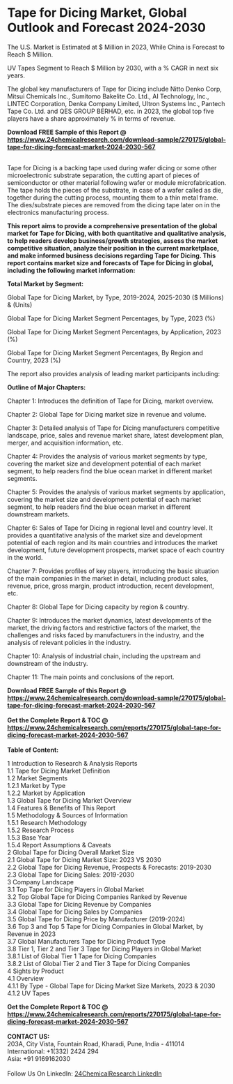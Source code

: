 <h1>Tape for Dicing Market, Global Outlook and Forecast 2024-2030</h1><p>
The U.S. Market is Estimated at $ Million in 2023, While China is Forecast to Reach $ Million.</p><p>
UV Tapes Segment to Reach $ Million by 2030, with a % CAGR in next six years.</p><p>
The global key manufacturers of Tape for Dicing include Nitto Denko Corp, Mitsui Chemicals Inc., Sumitomo Bakelite Co. Ltd., AI Technology, Inc., LINTEC Corporation, Denka Company Limited, Ultron Systems Inc., Pantech Tape Co. Ltd. and QES GROUP BERHAD, etc. in 2023, the global top five players have a share approximately % in terms of revenue.</p><div><b>Download FREE Sample of this Report @ 
            <a href="https://www.24chemicalresearch.com/download-sample/270175/global-tape-for-dicing-forecast-market-2024-2030-567">
            https://www.24chemicalresearch.com/download-sample/270175/global-tape-for-dicing-forecast-market-2024-2030-567</a></b></div><br><p>
Tape for Dicing is a backing tape used during wafer dicing or some other microelectronic substrate separation, the cutting apart of pieces of semiconductor or other material following wafer or module microfabrication. The tape holds the pieces of the substrate, in case of a wafer called as die, together during the cutting process, mounting them to a thin metal frame. The dies/substrate pieces are removed from the dicing tape later on in the electronics manufacturing process.</p><p>
<strong>This report aims to provide a comprehensive presentation of the global market for Tape for Dicing, with both quantitative and qualitative analysis, to help readers develop business/growth strategies, assess the market competitive situation, analyze their position in the current marketplace, and make informed business decisions regarding Tape for Dicing. This report contains market size and forecasts of Tape for Dicing in global, including the following market information:</strong>
</p><p>
<strong>Total Market by Segment:</strong></p><p>
Global Tape for Dicing Market, by Type, 2019-2024, 2025-2030 ($ Millions) &amp; (Units)</p><p>
Global Tape for Dicing Market Segment Percentages, by Type, 2023 (%)</p><p>
</p><p>
Global Tape for Dicing Market Segment Percentages, by Application, 2023 (%)</p><p>
</p><p>
Global Tape for Dicing Market Segment Percentages, By Region and Country, 2023 (%)</p><p>
</p><p>
The report also provides analysis of leading market participants including:</p><p>
</p><p>
</p><p>
</p><p><strong>Outline of Major Chapters:</strong></p><p>
</p><p>Chapter 1: Introduces the definition of Tape for Dicing, market overview.</p><p>
Chapter 2: Global Tape for Dicing market size in revenue and volume.</p><p>
Chapter 3: Detailed analysis of Tape for Dicing manufacturers competitive landscape, price, sales and revenue market share, latest development plan, merger, and acquisition information, etc.</p><p>
Chapter 4: Provides the analysis of various market segments by type, covering the market size and development potential of each market segment, to help readers find the blue ocean market in different market segments.</p><p>
Chapter 5: Provides the analysis of various market segments by application, covering the market size and development potential of each market segment, to help readers find the blue ocean market in different downstream markets.</p><p>
Chapter 6: Sales of Tape for Dicing in regional level and country level. It provides a quantitative analysis of the market size and development potential of each region and its main countries and introduces the market development, future development prospects, market space of each country in the world.</p><p>
Chapter 7: Provides profiles of key players, introducing the basic situation of the main companies in the market in detail, including product sales, revenue, price, gross margin, product introduction, recent development, etc.</p><p>
Chapter 8: Global Tape for Dicing capacity by region &amp; country.</p><p>
Chapter 9: Introduces the market dynamics, latest developments of the market, the driving factors and restrictive factors of the market, the challenges and risks faced by manufacturers in the industry, and the analysis of relevant policies in the industry.</p><p>
Chapter 10: Analysis of industrial chain, including the upstream and downstream of the industry.</p><p>
Chapter 11: The main points and conclusions of the report.</p><div><b>Download FREE Sample of this Report @ 
            <a href="https://www.24chemicalresearch.com/download-sample/270175/global-tape-for-dicing-forecast-market-2024-2030-567">
            https://www.24chemicalresearch.com/download-sample/270175/global-tape-for-dicing-forecast-market-2024-2030-567</a></b></div><br><div><b>Get the Complete Report & TOC @ 
            <a href="https://www.24chemicalresearch.com/reports/270175/global-tape-for-dicing-forecast-market-2024-2030-567">
            https://www.24chemicalresearch.com/reports/270175/global-tape-for-dicing-forecast-market-2024-2030-567</a></b></div><br>
            <b>Table of Content:</b><p>1 Introduction to Research & Analysis Reports<br />
    1.1 Tape for Dicing Market Definition<br />
    1.2 Market Segments<br />
        1.2.1 Market by Type<br />
        1.2.2 Market by Application<br />
    1.3 Global Tape for Dicing Market Overview<br />
    1.4 Features & Benefits of This Report<br />
    1.5 Methodology & Sources of Information<br />
        1.5.1 Research Methodology<br />
        1.5.2 Research Process<br />
        1.5.3 Base Year<br />
        1.5.4 Report Assumptions & Caveats<br />
2 Global Tape for Dicing Overall Market Size<br />
    2.1 Global Tape for Dicing Market Size: 2023 VS 2030<br />
    2.2 Global Tape for Dicing Revenue, Prospects & Forecasts: 2019-2030<br />
    2.3 Global Tape for Dicing Sales: 2019-2030<br />
3 Company Landscape<br />
    3.1 Top Tape for Dicing Players in Global Market<br />
    3.2 Top Global Tape for Dicing Companies Ranked by Revenue<br />
    3.3 Global Tape for Dicing Revenue by Companies<br />
    3.4 Global Tape for Dicing Sales by Companies<br />
    3.5 Global Tape for Dicing Price by Manufacturer (2019-2024)<br />
    3.6 Top 3 and Top 5 Tape for Dicing Companies in Global Market, by Revenue in 2023<br />
    3.7 Global Manufacturers Tape for Dicing Product Type<br />
    3.8 Tier 1, Tier 2 and Tier 3 Tape for Dicing Players in Global Market<br />
        3.8.1 List of Global Tier 1 Tape for Dicing Companies<br />
        3.8.2 List of Global Tier 2 and Tier 3 Tape for Dicing Companies<br />
4 Sights by Product<br />
    4.1 Overview<br />
        4.1.1 By Type - Global Tape for Dicing Market Size Markets, 2023 & 2030<br />
        4.1.2 UV Tapes<br />
   </p><div><b>Get the Complete Report & TOC @ 
            <a href="https://www.24chemicalresearch.com/reports/270175/global-tape-for-dicing-forecast-market-2024-2030-567">
            https://www.24chemicalresearch.com/reports/270175/global-tape-for-dicing-forecast-market-2024-2030-567</a></b></div><br><b>CONTACT US:</b><br>
            203A, City Vista, Fountain Road, Kharadi, Pune, India - 411014<br>
            International: +1(332) 2424 294<br>
            Asia: +91 9169162030 <br><br>
            Follow Us On LinkedIn: <a href="https://www.linkedin.com/company/24chemicalresearch/">24ChemicalResearch LinkedIn</a>